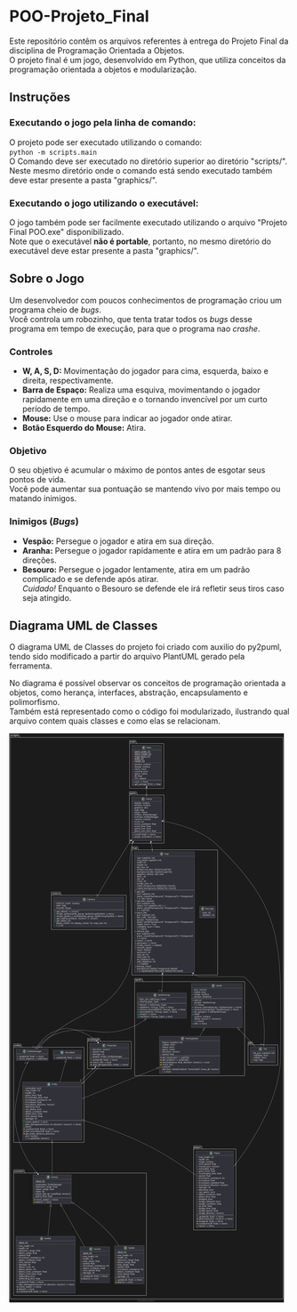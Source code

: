 # POO-Projeto_Final
Este repositório contêm os arquivos referentes à entrega do Projeto Final da disciplina de Programação Orientada a Objetos.  
O projeto final é um jogo, desenvolvido em Python, que utiliza conceitos da programação orientada a objetos e modularização.

## Instruções
### Executando o jogo pela linha de comando:
O projeto pode ser executado utilizando o comando:  
`python -m scripts.main`  
O Comando deve ser executado no diretório superior ao diretório "scripts/".  
Neste mesmo diretório onde o comando está sendo executado também deve estar presente a pasta "graphics/".

### Executando o jogo utilizando o executável:
O jogo também pode ser facilmente executado utilizando o arquivo "Projeto Final POO.exe" disponibilizado.  
Note que o executável __não é portable__, portanto, no mesmo diretório do executável deve estar presente a pasta "graphics/".

## Sobre o Jogo
Um desenvolvedor com poucos conhecimentos de programação criou um programa cheio de _bugs_.  
Você controla um robozinho, que tenta tratar todos os _bugs_ desse programa em tempo de execução, para que o programa nao _crashe_.

### Controles
* __W, A, S, D:__ Movimentação do jogador para cima, esquerda, baixo e direita, respectivamente.  
* __Barra de Espaço:__ Realiza uma esquiva, movimentando o jogador rapidamente em uma direção e o tornando invencível por um curto período de tempo.  
* __Mouse:__ Use o mouse para indicar ao jogador onde atirar.  
* __Botão Esquerdo do Mouse:__ Atira.

### Objetivo
O seu objetivo é acumular o máximo de pontos antes de esgotar seus pontos de vida.  
Você pode aumentar sua pontuação se mantendo vivo por mais tempo ou matando inimigos.

### Inimigos (_Bugs_)
* __Vespão:__ Persegue o jogador e atira em sua direção.  
*  __Aranha:__ Persegue o jogador rapidamente e atira em um padrão para 8 direções.  
* __Besouro:__ Persegue o jogador lentamente, atira em um padrão complicado e se defende após atirar.  
_Cuidado!_ Enquanto o Besouro se defende ele irá refletir seus tiros caso seja atingido.  

## Diagrama UML de Classes
O diagrama UML de Classes do projeto foi criado com auxilio do py2puml, tendo sido modificado a partir do arquivo PlantUML gerado pela ferramenta.

No diagrama é possível observar os conceitos de programação orientada a objetos, como herança, interfaces, abstração, encapsulamento e polimorfismo.  
Também está representado como o código foi modularizado, ilustrando qual arquivo contem quais classes e como elas se relacionam.


![Diagrama UML de Classes](https://github.com/Brugger-UFMG/POO-Projeto_Final/blob/bc5d9668694c6752684075f8ae58f434af5a412b/docs/diagrama%20UML.png)
